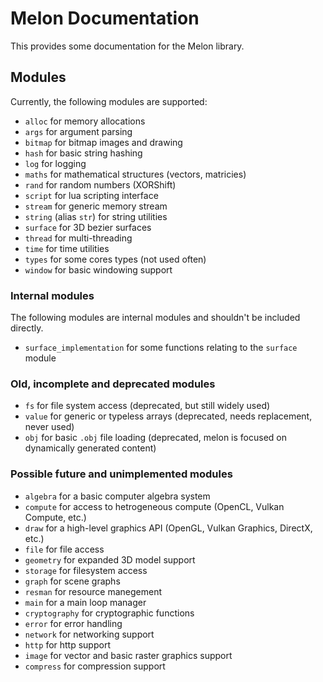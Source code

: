 # Melon Documentation

This provides some documentation for the Melon library.

## Modules

Currently, the following modules are supported:

 * `alloc` for memory allocations
 * `args` for argument parsing
 * `bitmap` for bitmap images and drawing
 * `hash` for basic string hashing
 * `log` for logging
 * `maths` for mathematical structures (vectors, matricies)
 * `rand` for random numbers (XORShift)
 * `script` for lua scripting interface
 * `stream` for generic memory stream
 * `string` (alias `str`) for string utilities
 * `surface` for 3D bezier surfaces
 * `thread` for multi-threading
 * `time` for time utilities
 * `types` for some cores types (not used often)
 * `window` for basic windowing support

### Internal modules

The following modules are internal modules and shouldn't be included directly.

 * `surface_implementation` for some functions relating to the `surface` module

### Old, incomplete and deprecated modules

 * `fs` for file system access (deprecated, but still widely used)
 * `value` for generic or typeless arrays (deprecated, needs replacement, never used)
 * `obj` for basic `.obj` file loading (deprecated, melon is focused on dynamically generated content)

### Possible future and unimplemented modules

 * `algebra` for a basic computer algebra system
 * `compute` for access to hetrogeneous compute (OpenCL, Vulkan Compute, etc.)
 * `draw` for a high-level graphics API (OpenGL, Vulkan Graphics, DirectX, etc.)
 * `file` for file access
 * `geometry` for expanded 3D model support
 * `storage` for filesystem access
 * `graph` for scene graphs
 * `resman` for resource manegement
 * `main` for a main loop manager
 * `cryptography` for cryptographic functions
 * `error` for error handling
 * `network` for networking support
 * `http` for http support
 * `image` for vector and basic raster graphics support
 * `compress` for compression support
